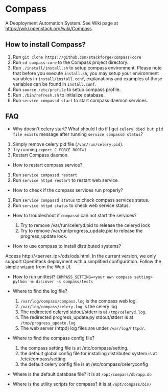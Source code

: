 Compass
=======

A Deoployment Automation System. See Wiki page at https://wiki.openstack.org/wiki/Compass.

How to install Compass?
-----------------------
 1. Run `git clone https://github.com/stackforge/compass-core`
 2. Run `cd compass-core` to the Compass project directory.
 3. Run `./install/install.sh` to setup compass environment. Please note that before you execute `install.sh`, you may setup your environment variables in `install/install.conf`, explanations and examples of those variables can be found in `install.conf`.
 4. Run `source /etc/profile` to setup compass profile.
 5. Run `./bin/refresh.sh` to initialize database.
 6. Run `service compassd start` to start compass daemon services.

FAQ
---

 * Why doesn't celery start?  What should I do if I get `celery died but pid file exists` message after running `service compassd status`?

  1. Simply remove celery pid file (`/var/run/celery.pid`).
  2. Try running `export C_FORCE_ROOT=1`
  3. Restart Compass daemon.

 * How to restart compass service?
  1. Run `service compassd restart`
  2. Run `service httpd restart` to restart web service.

 * How to check if the compass services run properly?
  1. Run `service compassd status` to check compass services status.
  2. Run `service httpd status` to check web service status.

 * How to troubleshoot if `compassd` can not start the services?
   1. Try to remove /var/run/celeryd.pid to release the celeryd lock
   2. Try to remove /var/run/progress_update.pid to release the progress_update lock.

 * How to use compass to install distributed systems?

  Access http://<server_ip>/ods/ods.html. In the current version, we only support OpenStack deployment with a simplified configuration. Follow the simple wizard from the Web UI.

 * How to run unittest?
    `COMPASS_SETTING=<your own compass setting> python -m discover -s compass/tests`

 * Where to find the log file?
   1. `/var/log/compass/compass.log` is the compass web log.
   2. `/var/log/compass/celery.log` is the celery log
   3. The redirected celeryd stdout/stderr is at `/tmp/celeryd.log`.
   4. The redirected progress_update.py stdout/stderr is at `/tmp/progress_update.log`
   5. The web server (httpd) log files are under `/var/log/httpd/`.

 * Where to find the compass config file?
   1. the compass setting file is at /etc/compass/setting.
   2. the default global config file for installing distributed system is at /etc/compass/setting
   3. the default celery config file is at /etc/compass/celeryconfig

 * Where is the default database file?
  It is at `/opt/compass/db/app.db`

 * Where is the utility scripts for compass?
  It is at `/opt/compass/bin/`
